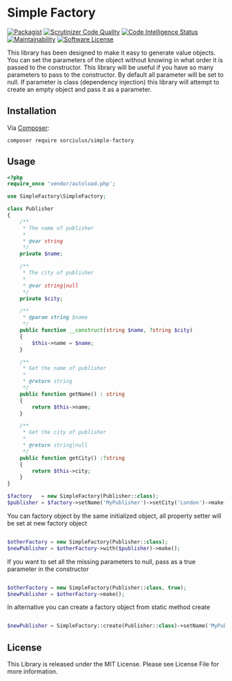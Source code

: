 Simple Factory
=======================


[![Packagist](https://img.shields.io/badge/packagist-2.1.7-lightgrey.svg)](https://packagist.org/packages/sorciulus/simpleFactory) [![Scrutinizer Code Quality](https://scrutinizer-ci.com/g/sorciulus/simpleFactory/badges/quality-score.png?b=master)](https://scrutinizer-ci.com/g/sorciulus/simpleFactory/?branch=master) [![Code Intelligence Status](https://scrutinizer-ci.com/g/sorciulus/simpleFactory/badges/code-intelligence.svg?b=master)](https://scrutinizer-ci.com/code-intelligence) [![Maintainability](https://api.codeclimate.com/v1/badges/6533365650a6255c78e5/maintainability)](https://codeclimate.com/github/sorciulus/simpleFactory/maintainability) [![Software License](https://img.shields.io/badge/license-MIT-brightgreen.svg?style=flat-square)](LICENSE)

This library has been designed to make it easy to generate value objects. You can set the parameters of the object without knowing in what order it is passed to the constructor. This library will be useful if you have so many parameters to pass to the constructor. By default all parameter will be set to null. If parameter is class (dependency injection) this library will attempt to create an empty object and pass it as a parameter.
 
## Installation

Via [Composer](http://getcomposer.org/):

```
composer require sorciulus/simple-factory
```
## Usage

```php
<?php
require_once 'vendor/autoload.php';

use SimpleFactory\SimpleFactory;

class Publisher
{
    /**
     * The name of publisher
     *
     * @var string
     */
    private $name;

    /**
     * The city of publisher
     *
     * @var string|null
     */
    private $city;

    /**
     * @param string $name
     */
    public function __construct(string $name, ?string $city)
    {
        $this->name = $name;
    }

    /**
     * Get the name of publisher
     *
     * @return string
     */
    public function getName() : string
    {
        return $this->name;
    }

    /**
     * Get the city of publisher
     *
     * @return string|null
     */
    public function getCity() :?string
    {
        return $this->city;
    }
}

$factory   = new SimpleFactory(Publisher::class);
$publisher = $factory->setName('MyPublisher')->setCity('London')->make();

```
You can factory object by the same initialized object, all property setter will be set at new factory object

```php

$otherFactory = new SimpleFactory(Publisher::class);
$newPublisher = $otherFactory->with($publisher)->make();

```

If you want to set all the missing parameters to null, pass as a true parameter in the constructor

```php

$otherFactory = new SimpleFactory(Publisher::class, true);
$newPublisher = $otherFactory->make();

```

In alternative you can create a factory object from static method create

```php

$newPublisher = SimpleFactory::create(Publisher::class)->setName('MyPublisher')->setCity('London')->make();

```

License
----
This Library is released under the MIT License. Please see License File for more information.
